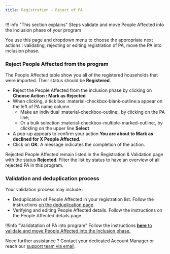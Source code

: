 ```yaml
---
title: Registration - Reject of PA
---
```


!!! info "This section explains"
    Steps validate and move People Affected into the inclusion phase of your program

You use this page and dropdown menu to choose the appropriate next actions : validating, rejecting or editing registration of PA, move the PA into inclusion phase.


### **Reject People Affected from the program**

The People Affected table show you all of the registered households that were imported. Their status should be **Registered**. 

- Reject the People Affected from the inclusion phase by clicking on **Choose Action : Mark as Rejected**
- When clicking, a tick box :material-checkbox-blank-outline:a appear on the left of PA name column.
    - Make an individual :material-checkbox-outline:, by clicking on the PA line; 
    - Or a bulk selection :material-checkbox-multiple-marked-outline:, by clickling on the upper line **Select**
- A pop-up appears to confirm your action **You are about to Mark as declined for X People Affected.**
- Click on **OK**. A message indicates the completion of the action.

Rejected People Affected remain listed in the Registration & Validation page with the status **Rejected**. Filter the list by status to have an overview of all rejected PA in this program.

### **Validation and deduplication process**

Your validation process may include :

- Deduplication of People Affected in your registration list. Follow the instructions [on the deduplication page](../ProgramOverview/registration-deduplication.md)
- Verifying and editing People Affected details. Follow the instructions on the People Affected details page.


!!!info "Validatation of PA into program"
    Follow the instructions [**here** to validate and move People Affected into the Inclusion phase.](../ProgramOverview/registration-validate-pa.md)







Need further assistance ? Contact your dedicated Account Manager or reach our <a href="mailto:support@121.global">support team via email</a>.